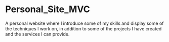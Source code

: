 # Personal_Site_MVC
A personal website where I introduce some of my skills and display some of the techniques I work on, in addition to some of the projects I have created and the services I can provide.
